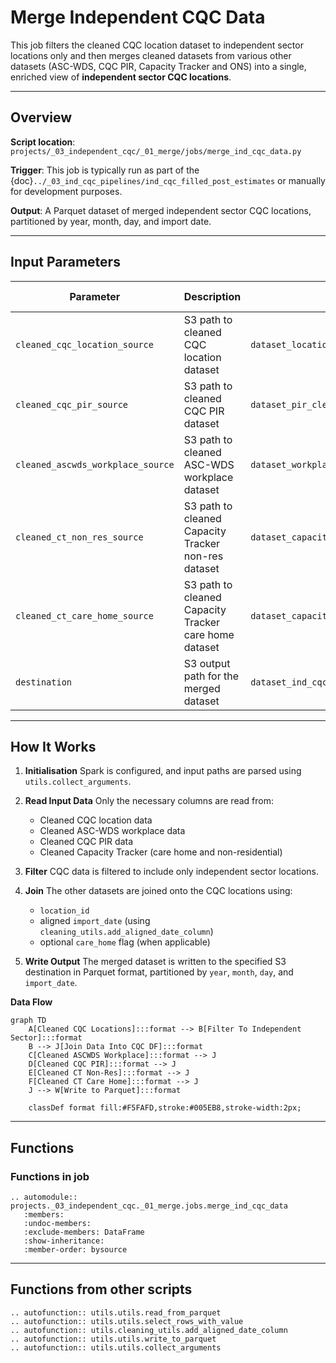 # Merge Independent CQC Data

This job filters the cleaned CQC location dataset to independent sector locations only and then merges cleaned datasets from various other datasets (ASC-WDS, CQC PIR, Capacity Tracker and ONS) into a single, enriched view of **independent sector CQC locations**.

---

## Overview

**Script location**:
`projects/_03_independent_cqc/_01_merge/jobs/merge_ind_cqc_data.py`

**Trigger**:
This job is typically run as part of the {doc}`../_03_ind_cqc_pipelines/ind_cqc_filled_post_estimates` or manually for development purposes.

**Output**:
A Parquet dataset of merged independent sector CQC locations, partitioned by year, month, day, and import date.

---

## Input Parameters

| Parameter | Description | Athena name | Job documentation |
|---|---|---|---|
| `cleaned_cqc_location_source` | S3 path to cleaned CQC location dataset | `dataset_locations_api_cleaned` | TODO |
| `cleaned_cqc_pir_source` | S3 path to cleaned CQC PIR dataset | `dataset_pir_cleaned` | TODO |
| `cleaned_ascwds_workplace_source` | S3 path to cleaned ASC-WDS workplace dataset | `dataset_workplace_cleaned` | TODO |
| `cleaned_ct_non_res_source` | S3 path to cleaned Capacity Tracker non-res dataset | `dataset_capacity_tracker_non_residential_cleaned` | TODO |
| `cleaned_ct_care_home_source` | S3 path to cleaned Capacity Tracker care home dataset | `dataset_capacity_tracker_care_home_cleaned` | TODO |
| `destination`                   | S3 output path for the merged dataset | `dataset_ind_cqc_merged_data` | |

---

## How It Works

1. **Initialisation**
   Spark is configured, and input paths are parsed using `utils.collect_arguments`.

2. **Read Input Data**
   Only the necessary columns are read from:
   - Cleaned CQC location data
   - Cleaned ASC-WDS workplace data
   - Cleaned CQC PIR data
   - Cleaned Capacity Tracker (care home and non-residential)

3. **Filter**
   CQC data is filtered to include only independent sector locations.

4. **Join**
   The other datasets are joined onto the CQC locations using:
   - `location_id`
   - aligned `import_date` (using `cleaning_utils.add_aligned_date_column`)
   - optional `care_home` flag (when applicable)

5. **Write Output**
   The merged dataset is written to the specified S3 destination in Parquet format, partitioned by `year`, `month`, `day`, and `import_date`.


**Data Flow**

```{mermaid}
graph TD
    A[Cleaned CQC Locations]:::format --> B[Filter To Independent Sector]:::format
    B --> J[Join Data Into CQC DF]:::format
    C[Cleaned ASCWDS Workplace]:::format --> J
    D[Cleaned CQC PIR]:::format --> J
    E[Cleaned CT Non-Res]:::format --> J
    F[Cleaned CT Care Home]:::format --> J
    J --> W[Write to Parquet]:::format

    classDef format fill:#F5FAFD,stroke:#005EB8,stroke-width:2px;
```

---

## Functions

### Functions in job

```{eval-rst}
.. automodule:: projects._03_independent_cqc._01_merge.jobs.merge_ind_cqc_data
   :members:
   :undoc-members:
   :exclude-members: DataFrame
   :show-inheritance:
   :member-order: bysource
```

---

## Functions from other scripts

```{eval-rst}
.. autofunction:: utils.utils.read_from_parquet
.. autofunction:: utils.utils.select_rows_with_value
.. autofunction:: utils.cleaning_utils.add_aligned_date_column
.. autofunction:: utils.utils.write_to_parquet
.. autofunction:: utils.utils.collect_arguments
```
